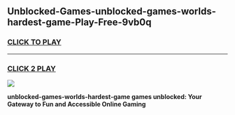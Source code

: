 
## Unblocked-Games-unblocked-games-worlds-hardest-game-Play-Free-9vb0q
<h3>
<a href="https://premium76.site?title=unblocked-games-worlds-hardest-game&ref=19M">CLICK TO PLAY</a></h3>
<hr>

<h3>
<a href="https://premium76.site?title=unblocked-games-worlds-hardest-game&ref=19M">CLICK 2 PLAY</a>
  
</h3>

<a href="https://premium76.site?title=unblocked-games-worlds-hardest-game&ref=19M"><img src="https://clearcache.store/games.png"></a>


**unblocked-games-worlds-hardest-game games unblocked: Your Gateway to Fun and Accessible Online Gaming**

